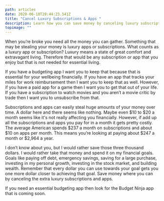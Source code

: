 ```yaml
---
path: articles
date: 2020-06-18T20:44:23.541Z
title: "Cancel Luxury Subscriptions & Apps "
description: Learn how you can save money by canceling luxury subscriptions and apps
topimage: ""
---
```

<!--StartFragment-->

When you’re broke you need all the money you can gather. Something that may be stealing your money is luxury apps or subscriptions. What counts as a luxury app or subscription? Luxury means a state of great comfort and extravagant living. Therefore that would be any subscription or app that you enjoy but that is not needed for essential living.

If you have a budgeting app I want you to keep that because that is essential for your wellbeing financially. If you have an app that tracks your miles for work reimbursement then I want you to keep that as well. However, if you have a paid app for a game then I want you to get that out of your life. If you have a subscription to watch movies and you aren’t a movie critic by trade then I want you to unsubscribe from that.

Subscriptions and apps can easily steal huge amounts of your money over time. A dollar here and there seems like nothing. Maybe even $10 to $20 a month seems like it's not really affecting you financially. However, if add up all the subscriptions and apps you pay for in a month it gets pretty costly. The average American spends $237 a month on subscriptions and about $10 on apps per month. This means you’re looking at paying about $247 a month or $2,964 a year.

I don’t know about you, but I would rather save those three thousand dollars. I would rather take that money and spend it on my financial goals. Goals like paying off debt, emergency savings, saving for a large purchase, investing in my personal growth, investing in the stock market, and building wealth. Remember that every dollar you can use towards your goal gets you one more dollar closer to achieving that goal. Save money where you can by canceling the extra luxury subscriptions and apps.

If you need an essential budgeting app then look for the Budget Ninja app that is coming soon. 

<!--EndFragment-->